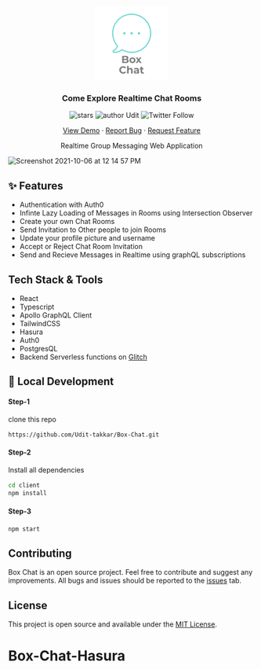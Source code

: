<br />
<p align="center">
  <a >
    <img src="./client/src/assets/logo.png" alt="BugVilla Logo" width="150" height="150">
  </a>

  <h3 align="center">Come Explore Realtime Chat Rooms</h3>

  <p align="center">
  <img src="https://img.shields.io/github/stars/Udit-takkar/Box-Chat" alt="stars" />
   <img src="https://img.shields.io/badge/author-Udit-takkar" alt="author Udit"/>
   <img alt="Twitter Follow" src="https://img.shields.io/twitter/follow/UditCodes?style=social" />  
  </p>
    <p align="center">
    <a href="http://box-chat.vercel.app/">View Demo</a>
    ·
    <a href="https://github.com/Udit-takkar/Box-Chat/issues">Report Bug</a>
    ·
    <a href="https://github.com/Udit-takkar/Box-Chat/issues">Request Feature</a>
  </p>
  
  <p align="center">Realtime Group Messaging Web Application</p>
  
<img width="1440" alt="Screenshot 2021-10-06 at 12 14 57 PM" src="https://user-images.githubusercontent.com/53316345/136153415-5a345b4e-3604-407c-ac72-8ed5b5859eae.png">


## ✨ Features
- Authentication with Auth0
- Infinte Lazy Loading of Messages in Rooms using Intersection Observer
- Create your own Chat Rooms
- Send Invitation to Other people to join Rooms
- Update your profile picture and username
- Accept or Reject Chat Room Invitation
- Send and Recieve  Messages in Realtime using graphQL subscriptions


## Tech Stack & Tools

 - React
 - Typescript
 - Apollo GraphQL Client
 - TailwindCSS
 - Hasura
 - Auth0 
 - PostgresQL
 - Backend Serverless functions on [Glitch](https://glitch.com/)

## :rocket: Local Development

#### Step-1

clone this repo

```sh
https://github.com/Udit-takkar/Box-Chat.git
```

#### Step-2

Install all dependencies

```sh
cd client
npm install
```

#### Step-3

```sh
npm start
```

## Contributing

Box Chat is an open source project. Feel free to contribute and suggest any improvements. All bugs and issues should be reported to the [issues](https://github.com/Udit-takkar/Box-Chat/issues) tab.

## License

This project is open source and available under the [MIT License](LICENSE).




# Box-Chat-Hasura
